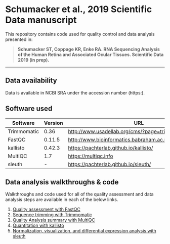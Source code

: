 # Schumacker et al., 2019 Scientific Data manuscript

This repository contains code used for quality control and data analysis presented in: 

> **Schumacker ST, Coppage KR, Enke RA. RNA Sequencing Analysis of the Human Retina and Associated Ocular Tissues. Scientific Data 2019 (in prep).**

----

## Data availability

Data is available in NCBI SRA under the accession number (https:).

## Software used

| Software | Version | URL | 
| --- | --- | --- |
| Trimmomatic | 0.36 | http://www.usadellab.org/cms/?page=trimmomatic  |
| FastQC | 0.11.5 | http://www.bioinformatics.babraham.ac.uk/projects/fastqc/ |
| kallisto | 0.42.3 | https://pachterlab.github.io/kallisto/ |
| MultiQC | 1.7 | https://multiqc.info|
| sleuth | - | https://pachterlab.github.io/sleuth/ |

## Data analysis walkthroughs & code

Walkthroughs and code used for all of the quality assessment and data analysis steps are available in each of the below links.

1. [Quality assessment with FastQC](https://github.com/ScottSchumacker/Schumacker2019_Sci_Data/blob/master/Walkthroughs/FastQC-Instructions)
2. [Sequence trimming with Trimmomatic](https://github.com/ScottSchumacker/Schumacker2019_Sci_Data/blob/master/Walkthroughs/Trimmomatic-Instructions)
3. [Quality Analysis summary with MultiQC](https://github.com/ScottSchumacker/Schumacker2019_Sci_Data/blob/master/Walkthroughs/MultiQC-Instructions)
3. [Quantitation with kallisto](https://github.com/ScottSchumacker/Schumacker2019_Sci_Data/blob/master/Walkthroughs/Kallisto-Instructions)
4. [Normalization, visualization, and differential expression analysis with sleuth]()
